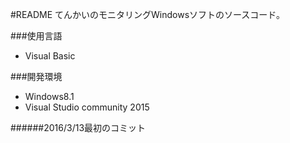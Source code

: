 #README
てんかいのモニタリングWindowsソフトのソースコード。

###使用言語

* Visual Basic

###開発環境

* Windows8.1
* Visual Studio community 2015

######2016/3/13最初のコミット